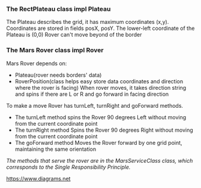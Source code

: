 ### The RectPlateau class impl Plateau

The Plateau describes the grid, it has maximum coordinates (x,y).
Coordinates are stored in fields posX, posY.
The lower-left coordinate of the Plateau is (0,0)
Rover can't move beyond of the border

### The Mars Rover class impl Rover
Mars Rover depends on:
* Plateau(rover needs borders' data)
* RoverPosition(class helps easy store data coordinates and direction where the rover is facing)
When rover moves, it takes direction string and spins if there are L or R and go forward in facing direction

To make a move Rover has  turnLeft, turnRight and goForward methods.
* The turnLeft method spins the Rover 90 degrees Left without moving from the current coordinate point
* The turnRight method Spins the Rover 90 degrees Right without moving from the current coordinate point
* The goForward method Moves the Rover forward by one grid point, maintaining the same orientation

_The methods that serve the rover are in the MarsServiceClass class, which corresponds to the Single Responsibility Principle._

https://www.diagrams.net
